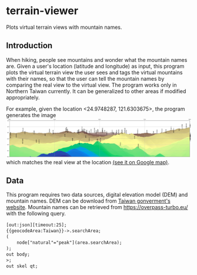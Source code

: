 # terrain-viewer

Plots virtual terrain views with mountain names.

## Introduction

When hiking, people see mountains and wonder what the mountain names are. Given a user's location (latitude and longitude) as input, this program plots the virtual terrain view the user sees and tags the virtual mountains with their names, so that the user can tell the mountain names by comparing the real view to the virtual view. The program works only in Northern Taiwan currently. It can be generalized to other areas if modified appropriately.

For example, given the location <24.9748287, 121.6303675>, the program generates the image
<img src="24.9748287_121.6303675_1.jpeg">  
which matches the real view at the location [(see it on Google map)](https://www.google.com/maps/@24.9748832,121.6303363,3a,34.3y,66.72h,90.01t/data=!3m8!1e1!3m6!1sAF1QipO1yJJ2Cv-bhhTro_-UCMK1qqwc12LhAWMnmi3i!2e10!3e11!6s%2F%2Flh5.ggpht.com%2Fp%2FAF1QipO1yJJ2Cv-bhhTro_-UCMK1qqwc12LhAWMnmi3i%3Dw900-h600-k-no-pi-0.013638287717270714-ya5.721627826474418-ro0-fo100!7i8704!8i4352?coh=205410&entry=ttu&g_ep=EgoyMDI0MTAyOS4wIKXMDSoASAFQAw%3D%3D).

## Data

This program requires two data sources, digital elevation model (DEM) and mountain names. DEM can be download from [Taiwan gonverment's website](https://data.gov.tw/dataset/35430
). Mountain names can be retrieved from https://overpass-turbo.eu/ with the following query.

    [out:json][timeout:25];
    {{geocodeArea:Taiwan}}->.searchArea;
    (
        node["natural"="peak"](area.searchArea);
    );
    out body;
    >;
    out skel qt;
